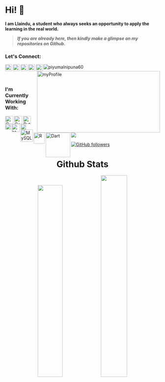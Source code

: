  # Hi! 👋 <!-- <img src="https://raw.githubusercontent.com/TheDudeThatCode/TheDudeThatCode/master/Assets/Hi.gif" width="29px"> -->

**I am Llaindu, a student who always seeks an opportunity to apply the learning in the real world.**

> ***If you are already here, then kindly make a glimpse on my repositories on Github.***
### Let's Connect:
[<img align="left" alt="lalindu | Github" width="22px" src="https://cdn.jsdelivr.net/npm/simple-icons@v3/icons/github.svg" />][GitHub]
[<img align="left" alt="lalindu | Instagram" width="22px" src="https://cdn.jsdelivr.net/npm/simple-icons@v3/icons/instagram.svg" />][Instagram]
[<img align="left" alt="lalindu | LinkedIn" width="22px" src="https://cdn.jsdelivr.net/npm/simple-icons@v3/icons/linkedin.svg" />][LinkedIn]
[<img align="left" alt="lalindu | Twitter" width="22px" src="https://cdn.jsdelivr.net/npm/simple-icons@v3/icons/twitter.svg" />][Twitter]
<a href="mailto:lalindusankana66@gmail.com">
  <img align="left" width="22px" src="https://cdn.jsdelivr.net/npm/simple-icons@v3/icons/gmail.svg" />
</a>
<img align="right" alt="myProfile" src="https://github.com/PiyumalNipuna60/My-Portfoliyo/blob/main/assets/image/My%20Web%20Profile%20%E2%80%93%20Figma%20-%20Google%20Chrome%207_24_2022%208_44_19%20PM%20(2).png" height="200" width="400">

<img src="https://komarev.com/ghpvc/?username=piyumalnipuna60&label=Profile%20views&color=0e75b6&style=flat" alt="piyumalnipuna60" /> </p>
<br>

### I'm Currently Working With:
<img align="left" alt="C" width="26px" src="https://upload.wikimedia.org/wikipedia/commons/1/18/C_Programming_Language.svg"/>
<img align="left" alt="C++" width="26px" src="https://upload.wikimedia.org/wikipedia/commons/1/18/ISO_C%2B%2B_Logo.svg"/>
<img align="left" alt="Python" width="26px" src="https://upload.wikimedia.org/wikipedia/commons/c/c3/Python-logo-notext.svg"/>
<img align="left" alt="Java" width="18px" src="https://upload.wikimedia.org/wikipedia/en/3/30/Java_programming_language_logo.svg"/>
<img align="left" alt="html" width="26px" src="https://upload.wikimedia.org/wikipedia/commons/6/61/HTML5_logo_and_wordmark.svg"/>
<img align="left" alt="css" width="18px" src="https://upload.wikimedia.org/wikipedia/commons/d/d5/CSS3_logo_and_wordmark.svg"/>
<img align="left" alt="MySQL" width="40px" src="https://upload.wikimedia.org/wikipedia/en/d/dd/MySQL_logo.svg"/>
<img align="left" alt="R" width="36px" src="https://www.r-project.org/logo/Rlogo.png"/>
<img align="left" alt="Dart" width="80px" src="https://upload.wikimedia.org/wikipedia/commons/thumb/f/fe/Dart_programming_language_logo.svg/1920px-Dart_programming_language_logo.svg.png"/>
<br><br>

![](https://komarev.com/ghpvc/?username=Lalindu01&color=orange)

[![GitHub followers](https://img.shields.io/github/followers/Lalindu01.svg?style=social&label=followers&maxAge=2592000)](https://github.com/Lalindu01?tab=followers)

<h1 align="center">Github Stats</h1>
  <div align="center" >
  <img width="40%" src="https://github-readme-stats.vercel.app/api/top-langs/?username=Lalindu01&layout=compact"> <img width="41%" src="https://github-readme-streak-stats.herokuapp.com/?user=Lalindu01&)">
  </div>
  

<!--- Links of Social Sites --->
[LinkedIn]: https://www.linkedin.com/in/lalindu-sankana-426793207/
[Instagram]: https://www.instagram.com/lalindu__sankana/
[GitHub]: https://github.com/Lalindu01
[Twitter]: https://twitter.com/LalinduSankana
